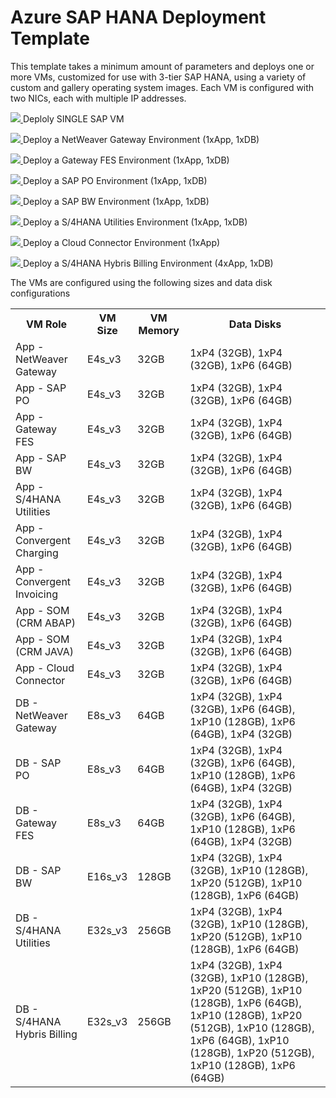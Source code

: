 <h1>Azure SAP HANA Deployment Template</h1>
<p>This template takes a minimum amount of parameters and deploys one or more VMs, customized for use with 3-tier SAP HANA, using a variety of custom and gallery operating system images. Each VM is configured with two NICs, each with multiple IP addresses.</p>
<p><a href="https://portal.azure.com/#create/Microsoft.Template/uri/https%3A%2F%2Fraw.githubusercontent.com%2Fsimonhutson%2FAzure-SAP-HANA-Deployment-Templates%2Fmaster%2Fazuredeploy.single.json" target="_blank">
    <img src="http://azuredeploy.net/deploybutton.png" />
</a>
Deploly SINGLE SAP VM</p>
<p><a href="https://portal.azure.com/#create/Microsoft.Template/uri/https%3A%2F%2Fraw.githubusercontent.com%2Fsimonhutson%2FAzure-SAP-HANA-Deployment-Templates%2Fmaster%2Fazuredeploy.netweavergateway.json" target="_blank">
    <img src="http://azuredeploy.net/deploybutton.png" />
</a>
Deploy a NetWeaver Gateway Environment (1xApp, 1xDB)</p>
<p><a href="https://portal.azure.com/#create/Microsoft.Template/uri/https%3A%2F%2Fraw.githubusercontent.com%2Fsimonhutson%2FAzure-SAP-HANA-Deployment-Templates%2Fmaster%2Fazuredeploy.gatewayfes.json" target="_blank">
    <img src="http://azuredeploy.net/deploybutton.png" />
</a>
Deploy a Gateway FES Environment (1xApp, 1xDB)</p>
<p><a href="https://portal.azure.com/#create/Microsoft.Template/uri/https%3A%2F%2Fraw.githubusercontent.com%2Fsimonhutson%2FAzure-SAP-HANA-Deployment-Templates%2Fmaster%2Fazuredeploy.sappo.json" target="_blank">
    <img src="http://azuredeploy.net/deploybutton.png" />
</a>
Deploy a SAP PO Environment (1xApp, 1xDB)</p>
<p><a href="https://portal.azure.com/#create/Microsoft.Template/uri/https%3A%2F%2Fraw.githubusercontent.com%2Fsimonhutson%2FAzure-SAP-HANA-Deployment-Templates%2Fmaster%2Fazuredeploy.sapbw.json" target="_blank">
    <img src="http://azuredeploy.net/deploybutton.png" />
</a>
Deploy a SAP BW Environment (1xApp, 1xDB)</p>
<p><a href="https://portal.azure.com/#create/Microsoft.Template/uri/https%3A%2F%2Fraw.githubusercontent.com%2Fsimonhutson%2FAzure-SAP-HANA-Deployment-Templates%2Fmaster%2Fazuredeploy.s4hanautilities.json" target="_blank">
    <img src="http://azuredeploy.net/deploybutton.png" />
</a>
Deploy a S/4HANA Utilities Environment (1xApp, 1xDB)</p>
<p><a href="https://portal.azure.com/#create/Microsoft.Template/uri/https%3A%2F%2Fraw.githubusercontent.com%2Fsimonhutson%2FAzure-SAP-HANA-Deployment-Templates%2Fmaster%2Fazuredeploy.cloudconnector.json" target="_blank">
    <img src="http://azuredeploy.net/deploybutton.png" />
</a>
Deploy a Cloud Connector Environment (1xApp)</p>
<p><a href="https://portal.azure.com/#create/Microsoft.Template/uri/https%3A%2F%2Fraw.githubusercontent.com%2Fsimonhutson%2FAzure-SAP-HANA-Deployment-Templates%2Fmaster%2Fazuredeploy.s4hanahybrisbilling.json" target="_blank">
    <img src="http://azuredeploy.net/deploybutton.png" />
</a>
Deploy a S/4HANA Hybris Billing Environment (4xApp, 1xDB)</p>
</p>
<p>The VMs are configured using the following sizes and data disk configurations</p>
<table>
	<tr>
		<th>VM Role</th>
		<th>VM Size</th>
		<th>VM Memory</th>
		<th>Data Disks</th>
	</tr>
	<tr>
		<td>App - NetWeaver Gateway</td>
		<td>E4s_v3</td>
		<td>32GB</td>
		<td>1xP4 (32GB), 1xP4 (32GB), 1xP6 (64GB)</td>
	</tr>
	<tr>
		<td>App - SAP PO</td>
		<td>E4s_v3</td>
		<td>32GB</td>
		<td>1xP4 (32GB), 1xP4 (32GB), 1xP6 (64GB)</td>
	</tr>
	<tr>
		<td>App - Gateway FES</td>
		<td>E4s_v3</td>
		<td>32GB</td>
		<td>1xP4 (32GB), 1xP4 (32GB), 1xP6 (64GB)</td>
	</tr>
	<tr>
		<td>App - SAP BW</td>
		<td>E4s_v3</td>
		<td>32GB</td>
		<td>1xP4 (32GB), 1xP4 (32GB), 1xP6 (64GB)</td>
	</tr>
	<tr>
		<td>App - S/4HANA Utilities</td>
		<td>E4s_v3</td>
		<td>32GB</td>
		<td>1xP4 (32GB), 1xP4 (32GB), 1xP6 (64GB)</td>
	</tr>
	<tr>
		<td>App - Convergent Charging</td>
		<td>E4s_v3</td>
		<td>32GB</td>
		<td>1xP4 (32GB), 1xP4 (32GB), 1xP6 (64GB)</td>
	</tr>
	<tr>
		<td>App - Convergent Invoicing</td>
		<td>E4s_v3</td>
		<td>32GB</td>
		<td>1xP4 (32GB), 1xP4 (32GB), 1xP6 (64GB)</td>
	</tr>
	<tr>
		<td>App - SOM (CRM ABAP)</td>
		<td>E4s_v3</td>
		<td>32GB</td>
		<td>1xP4 (32GB), 1xP4 (32GB), 1xP6 (64GB)</td>
	</tr>
	<tr>
		<td>App - SOM (CRM JAVA)</td>
		<td>E4s_v3</td>
		<td>32GB</td>
		<td>1xP4 (32GB), 1xP4 (32GB), 1xP6 (64GB)</td>
	</tr>
	<tr>
		<td>App - Cloud Connector</td>
		<td>E4s_v3</td>
		<td>32GB</td>
		<td>1xP4 (32GB), 1xP4 (32GB), 1xP6 (64GB)</td>
	</tr>
	<tr>
		<td>DB - NetWeaver Gateway</td>
		<td>E8s_v3</td>
		<td>64GB</td>
		<td>1xP4 (32GB), 1xP4 (32GB), 1xP6 (64GB), 1xP10 (128GB), 1xP6 (64GB), 1xP4 (32GB)</td>
	</tr>
	<tr>
		<td>DB - SAP PO</td>
		<td>E8s_v3</td>
		<td>64GB</td>
		<td>1xP4 (32GB), 1xP4 (32GB), 1xP6 (64GB), 1xP10 (128GB), 1xP6 (64GB), 1xP4 (32GB)</td>
	</tr>
	<tr>
		<td>DB - Gateway FES</td>
		<td>E8s_v3</td>
		<td>64GB</td>
		<td>1xP4 (32GB), 1xP4 (32GB), 1xP6 (64GB), 1xP10 (128GB), 1xP6 (64GB), 1xP4 (32GB)</td>
	</tr>
	<tr>
		<td>DB - SAP BW</td>
		<td>E16s_v3</td>
		<td>128GB</td>
		<td>1xP4 (32GB), 1xP4 (32GB), 1xP10 (128GB), 1xP20 (512GB), 1xP10 (128GB), 1xP6 (64GB)</td>
	</tr>
	<tr>
		<td>DB - S/4HANA Utilities</td>
		<td>E32s_v3</td>
		<td>256GB</td>
		<td>1xP4 (32GB), 1xP4 (32GB), 1xP10 (128GB), 1xP20 (512GB), 1xP10 (128GB), 1xP6 (64GB)</td>
	</tr>
	<tr>
		<td>DB - S/4HANA Hybris Billing</td>
		<td>E32s_v3</td>
		<td>256GB</td>
		<td>1xP4 (32GB), 1xP4 (32GB), 1xP10 (128GB), 1xP20 (512GB), 1xP10 (128GB), 1xP6 (64GB), 1xP10 (128GB), 1xP20 (512GB), 1xP10 (128GB), 1xP6 (64GB), 1xP10 (128GB), 1xP20 (512GB), 1xP10 (128GB), 1xP6 (64GB)</td>
	</tr>
</table>
